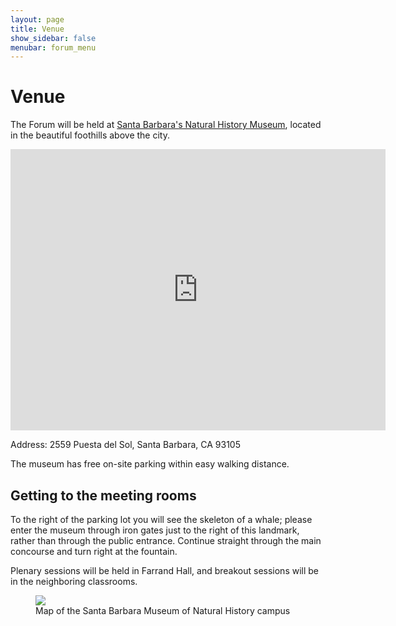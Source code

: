```yaml
---
layout: page
title: Venue
show_sidebar: false
menubar: forum_menu
---
```


# Venue 

The Forum will be held at [Santa Barbara's Natural History Museum](https://www.sbnature.org/), 
located in the beautiful foothills above the city.  


<iframe src="https://www.google.com/maps/embed?pb=!1m14!1m8!1m3!1d3491.8071153923283!2d-119.714!3d34.441!3m2!1i1024!2i768!4f13.1!3m3!1m2!1s0x80e914957397a147%3A0xaab2fc9a3f3b054b!2sSanta%20Barbara%20Museum%20of%20Natural%20History!5e1!3m2!1sen!2sus!4v1753403309224!5m2!1sen!2sus" width="600" height="450" style="border:0;" allowfullscreen="" loading="lazy" referrerpolicy="no-referrer-when-downgrade"></iframe>

Address: 2559 Puesta del Sol, Santa Barbara, CA 93105

The museum has free on-site parking within easy walking distance.  

## Getting to the meeting rooms
To the right of the parking lot you will see the skeleton of a whale; please enter the museum through 
iron gates just to the right of this landmark, rather than through the public entrance.  Continue straight 
through the main concourse and turn right at the fountain.  

Plenary sessions will be held in Farrand Hall, and breakout sessions will be in the neighboring classrooms.  

<figure class="image">
  <img src="/assets/images/SBMNH_campus_map_annotated.png">
    <figcaption>Map of the Santa Barbara Museum of Natural History campus</figcaption>
</figure>
